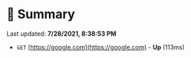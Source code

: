 # 📖 Summary
Last updated: **7/28/2021, 8:38:53 PM**

- `GET` [https://google.com](https://google.com) - **Up** (113ms)
